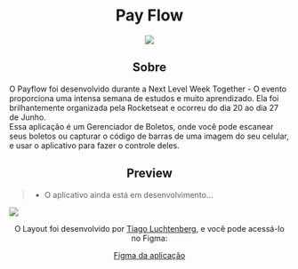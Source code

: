 <h1 align="center">Pay Flow</h1>
<div align="center">
<img  src="https://i.imgur.com/BCMLr4H.png"></img></div>

<h2 align="center">Sobre</h2>

<p >
   O Payflow foi desenvolvido durante a Next Level Week Together - O evento proporciona uma intensa semana de estudos e muito aprendizado. Ela foi brilhantemente organizada pela Rocketseat e ocorreu do dia 20 ao dia 27 de Junho.<br>
   Essa aplicação é um Gerenciador de Boletos, onde você pode escanear seus boletos ou capturar o código de barras de uma imagem do seu celular, e usar o aplicativo para fazer o controle deles. <br>
</p>




<h2 align="center">Preview </h2>



   > * O aplicativo ainda está em desenvolvimento...
  
<img src="https://i.imgur.com/DNWSmW0.png"></img>





   <p align="center">
      O Layout foi desenvolvido por <a href="https://instagram.com/tiagoluchtenberg">Tiago Luchtenberg</a>, e você pode acessá-lo no Figma:
     </p>
   <div align="center"><a align="center" href="https://www.figma.com/file/kLK7FYnWKMoN68sQXcSniu/PayFlow">Figma da aplicação</a></div>
 
